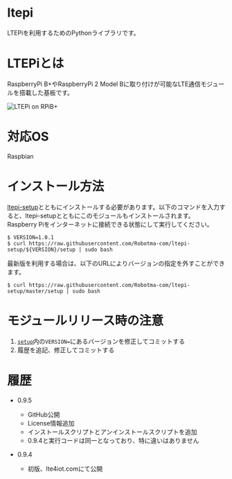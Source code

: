 # ltepi
LTEPiを利用するためのPythonライブラリです。

# LTEPiとは
RaspberryPi B+やRaspberryPi 2 Model Bに取り付けが可能なLTE通信モジュールを搭載した基板です。

![LTEPi on RPiB+](http://lte4iot.com/wp-content/uploads/2015/05/LTEPi01.png)

# 対応OS
Raspbian

# インストール方法
[ltepi-setup](https://github.com/Robotma-com/ltepi-setup)とともにインストールする必要があります。以下のコマンドを入力すると、ltepi-setupとともにこのモジュールもインストールされます。
Raspberry Piをインターネットに接続できる状態にして実行してください。

```
$ VERSION=1.0.1
$ curl https://raw.githubusercontent.com/Robotma-com/ltepi-setup/${VERSION}/setup | sudo bash
```

最新版を利用する場合は、以下のURLによりバージョンの指定を外すことができます。　
```
$ curl https://raw.githubusercontent.com/Robotma-com/ltepi-setup/master/setup | sudo bash
```

# モジュールリリース時の注意
1. [`setup`](setup)内の`VERSION=`にあるバージョンを修正してコミットする
1. 履歴を追記、修正してコミットする

# 履歴
* 0.9.5
  - GitHub公開
  - License情報追加
  - インストールスクリプトとアンインストールスクリプトを追加
  - 0.9.4と実行コードは同一となっており、特に違いはありません

* 0.9.4
  - 初版、lte4iot.comにて公開
